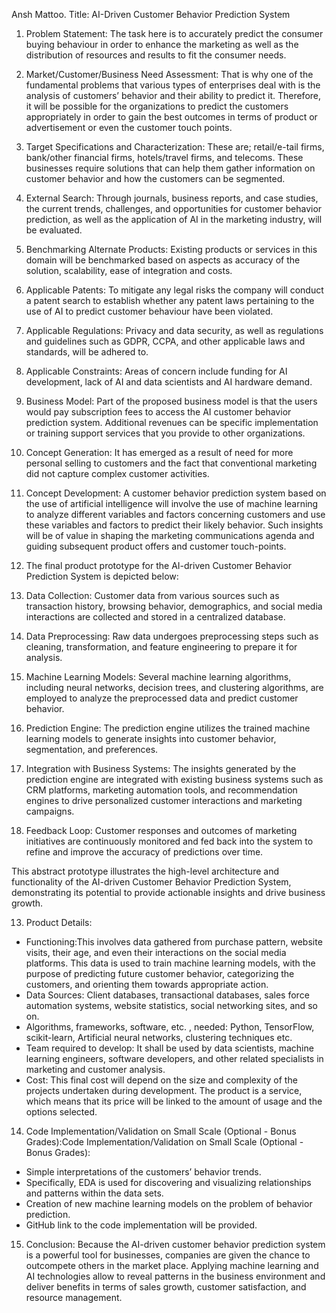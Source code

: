 Ansh Mattoo.
Title: AI-Driven Customer Behavior Prediction System

1. Problem Statement:
The task here is to accurately predict the consumer buying behaviour in order to enhance the marketing as well as the distribution of resources and results to fit the consumer needs.

2. Market/Customer/Business Need Assessment:
That is why one of the fundamental problems that various types of enterprises deal with is the analysis of customers’ behavior and their ability to predict it. Therefore, it will be possible for the organizations to predict the customers appropriately in order to gain the best outcomes in terms of product or advertisement or even the customer touch points.

3. Target Specifications and Characterization:
These are; retail/e-tail firms, bank/other financial firms, hotels/travel firms, and telecoms. These businesses require solutions that can help them gather information on customer behavior and how the customers can be segmented.

4. External Search:
Through journals, business reports, and case studies, the current trends, challenges, and opportunities for customer behavior prediction, as well as the application of AI in the marketing industry, will be evaluated.

5. Benchmarking Alternate Products:
Existing products or services in this domain will be benchmarked based on aspects as accuracy of the solution, scalability, ease of integration and costs.

6. Applicable Patents:
To mitigate any legal risks the company will conduct a patent search to establish whether any patent laws pertaining to the use of AI to predict customer behaviour have been violated.

7. Applicable Regulations:
Privacy and data security, as well as regulations and guidelines such as GDPR, CCPA, and other applicable laws and standards, will be adhered to.

8. Applicable Constraints:
Areas of concern include funding for AI development, lack of AI and data scientists and AI hardware demand.

9. Business Model:
Part of the proposed business model is that the users would pay subscription fees to access the AI customer behavior prediction system. Additional revenues can be specific implementation or training support services that you provide to other organizations.

10. Concept Generation:
It has emerged as a result of need for more personal selling to customers and the fact that conventional marketing did not capture complex customer activities.


11. Concept Development:
A customer behavior prediction system based on the use of artificial intelligence will involve the use of machine learning to analyze different variables and factors concerning customers and use these variables and factors to predict their likely behavior. Such insights will be of value in shaping the marketing communications agenda and guiding subsequent product offers and customer touch-points.

12. The final product prototype for the AI-driven Customer Behavior Prediction System is depicted below:
1. Data Collection: Customer data from various sources such as transaction history, browsing behavior, demographics, and social media interactions are collected and stored in a centralized database.
   
2. Data Preprocessing: Raw data undergoes preprocessing steps such as cleaning, transformation, and feature engineering to prepare it for analysis.

3. Machine Learning Models: Several machine learning algorithms, including neural networks, decision trees, and clustering algorithms, are employed to analyze the preprocessed data and predict customer behavior.

4. Prediction Engine: The prediction engine utilizes the trained machine learning models to generate insights into customer behavior, segmentation, and preferences.

5. Integration with Business Systems: The insights generated by the prediction engine are integrated with existing business systems such as CRM platforms, marketing automation tools, and recommendation engines to drive personalized customer interactions and marketing campaigns.

6. Feedback Loop: Customer responses and outcomes of marketing initiatives are continuously monitored and fed back into the system to refine and improve the accuracy of predictions over time.

This abstract prototype illustrates the high-level architecture and functionality of the AI-driven Customer Behavior Prediction System, demonstrating its potential to provide actionable insights and drive business growth.







 



13. Product Details:
- Functioning:This involves data gathered from purchase pattern, website visits, their age, and even their interactions on the social media platforms. This data is used to train machine learning models, with the purpose of predicting future customer behavior, categorizing the customers, and orienting them towards appropriate action.
- Data Sources: Client databases, transactional databases, sales force automation systems, website statistics, social networking sites, and so on.
- Algorithms, frameworks, software, etc. , needed: Python, TensorFlow, scikit-learn, Artificial neural networks, clustering techniques etc.
- Team required to develop: It shall be used by data scientists, machine learning engineers, software developers, and other related specialists in marketing and customer analysis.
- Cost: This final cost will depend on the size and complexity of the projects undertaken during development. The product is a service, which means that its price will be linked to the amount of usage and the options selected.

14. Code Implementation/Validation on Small Scale (Optional - Bonus Grades):Code Implementation/Validation on Small Scale (Optional - Bonus Grades):
- Simple interpretations of the customers’ behavior trends.
- Specifically, EDA is used for discovering and visualizing relationships and patterns within the data sets.
- Creation of new machine learning models on the problem of behavior prediction.
- GitHub link to the code implementation will be provided.


 




15. Conclusion:
Because the AI-driven customer behavior prediction system is a powerful tool for businesses, companies are given the chance to outcompete others in the market place. Applying machine learning and AI technologies allow to reveal patterns in the business environment and deliver benefits in terms of sales growth, customer satisfaction, and resource management.


